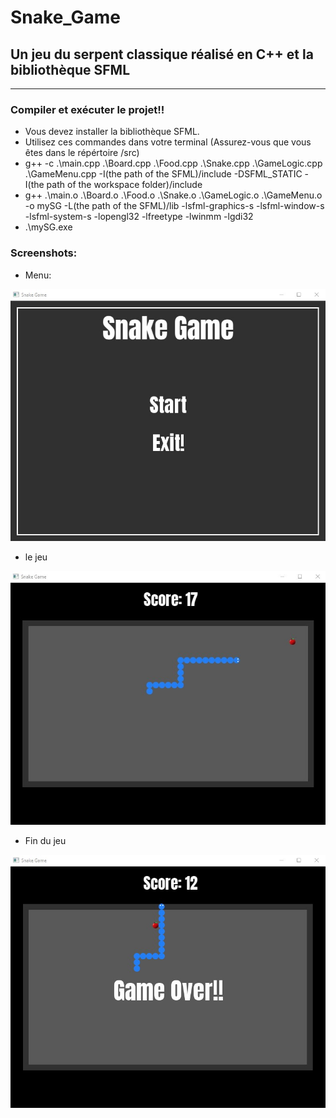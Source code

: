 # Snake_Game
## Un jeu du serpent classique réalisé en C++ et la bibliothèque SFML

---

### Compiler et exécuter le projet!!
- Vous devez installer la bibliothèque SFML.
- Utilisez ces commandes dans votre terminal (Assurez-vous que vous êtes dans le répértoire /src)
- g++ -c .\main.cpp .\Board.cpp .\Food.cpp .\Snake.cpp .\GameLogic.cpp .\GameMenu.cpp -I(the path of the SFML)/include -DSFML_STATIC -I(the path of the workspace folder)/include
- g++ .\main.o .\Board.o .\Food.o .\Snake.o .\GameLogic.o .\GameMenu.o -o mySG -L(the path of the SFML)/lib -lsfml-graphics-s -lsfml-window-s -lsfml-system-s -lopengl32 -lfreetype -lwinmm -lgdi32
- .\mySG.exe

### Screenshots:
- Menu:

![image](Images/sc1.jpg)
- le jeu

![image](Images/sc2.jpg)
- Fin du jeu

![image](Images/sc3.jpg)